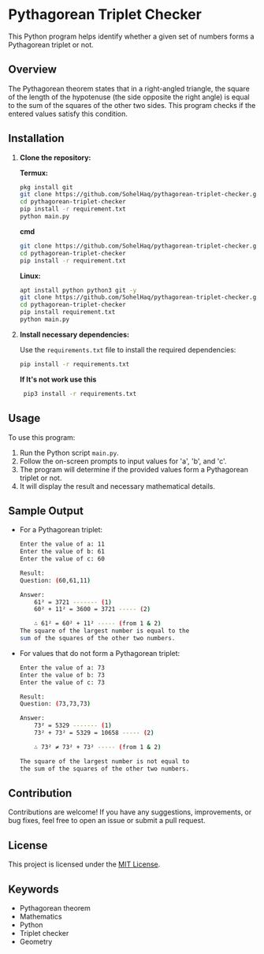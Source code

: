 # Pythagorean Triplet Checker

This Python program helps identify whether a given set of numbers forms a Pythagorean triplet or not.

## Overview

The Pythagorean theorem states that in a right-angled triangle, the square of the length of the hypotenuse (the side opposite the right angle) is equal to the sum of the squares of the other two sides. This program checks if the entered values satisfy this condition.

## Installation

1. **Clone the repository:**
   
   **Termux:**
   ```bash
   pkg install git
   git clone https://github.com/SohelHaq/pythagorean-triplet-checker.git
   cd pythagorean-triplet-checker
   pip install -r requirement.txt
   python main.py
   ```
   **cmd**
    ```bash
    git clone https://github.com/SohelHaq/pythagorean-triplet-checker.git
    cd pythagorean-triplet-checker
    pip install -r requirement.txt
    ```
    **Linux:**
   ```bash
   apt install python python3 git -y
   git clone https://github.com/SohelHaq/pythagorean-triplet-checker.git
   cd pythagorean-triplet-checker
   pip install requirement.txt
   python main.py
   ```

3. **Install necessary dependencies:**

    Use the `requirements.txt` file to install the required dependencies:

    ```bash
    pip install -r requirements.txt
    ```
    **If It's not work use this**
   ```bash
    pip3 install -r requirements.txt
    ```
## Usage

To use this program:
1. Run the Python script `main.py`.
2. Follow the on-screen prompts to input values for 'a', 'b', and 'c'.
3. The program will determine if the provided values form a Pythagorean triplet or not.
4. It will display the result and necessary mathematical details.

## Sample Output

- For a Pythagorean triplet:
    ```bash
    Enter the value of a: 11
    Enter the value of b: 61
    Enter the value of c: 60

    Result:
	Question: (60,61,11)
	
	Answer:
		61² = 3721 ------- (1)
		60² + 11² = 3600 = 3721 ----- (2)
	
		∴ 61² = 60² + 11² ----- (from 1 & 2)
	The square of the largest number is equal to the 
	sum of the squares of the other two numbers.


    ```
- For values that do not form a Pythagorean triplet:
    ```bash
    Enter the value of a: 73
    Enter the value of b: 73
    Enter the value of c: 73

    Result:
	Question: (73,73,73)
	
	Answer:
		73² = 5329 ------- (1)
		73² + 73² = 5329 = 10658 ----- (2)
	
		∴ 73² ≠ 73² + 73² ----- (from 1 & 2)
	
	The square of the largest number is not equal to
	the sum of the squares of the other two numbers.
    ```

## Contribution

Contributions are welcome! If you have any suggestions, improvements, or bug fixes, feel free to open an issue or submit a pull request.

## License

This project is licensed under the [MIT License](LICENSE).


## Keywords

- Pythagorean theorem
- Mathematics
- Python
- Triplet checker
- Geometry
